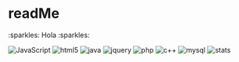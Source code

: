 # readMe

<p>:sparkles: Hola :sparkles:</p>

<p>
   <img alt="JavaScript" src="https://img.shields.io/badge/JavaScript-F7DF1E?logo=javascript&logoColor=black">
    <img alt="html5" src="https://img.shields.io/badge/-HTML5-E34F26?style=flat-square&logo=html5&logoColor=white">
    <img alt="java" src="https://img.shields.io/badge/Java-ED8B00?logo=java&logoColor=white">
    <img alt="jquery" arc="https://img.shields.io/badge/jQuery-0769AD?logo=jquery&logoColor=white">
    <img alt="php" src="https://img.shields.io/badge/PHP-777BB4?logo=php&logoColor=white">
    <img alt="c++" src="https://img.shields.io/badge/C%2B%2B-00599C?logo=c%2B%2B&logoColor=white">
    <img alt="mysql" src="https://img.shields.io/badge/MySQL-00000F?logo=mysql&logoColor=white">
    <img alt="stats" src="https://github-readme-stats.vercel.app/api?username=adrian-af&theme=blue-green">
</p>
